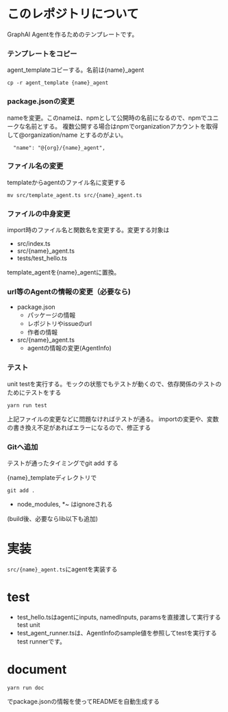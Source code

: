 # このレポジトリについて

GraphAI Agentを作るためのテンプレートです。

### テンプレートをコピー

agent_templateコピーする。名前は{name}_agent

```
cp -r agent_template {name}_agent
```

### package.jsonの変更

nameを変更。このnameは、npmとして公開時の名前になるので、npmでユニークな名前とする。
複数公開する場合はnpmでorganizationアカウントを取得して@organization/name とするのがよい。

```
  "name": "@{org}/{name}_agent",
```

### ファイル名の変更

templateからagentのファイル名に変更する

```
mv src/template_agent.ts src/{name}_agent.ts
```

### ファイルの中身変更

import時のファイル名と関数名を変更する。変更する対象は

- src/index.ts
- src/{name}_agent.ts
- tests/test_hello.ts

template_agentを{name}_agentに置換。

### url等のAgentの情報の変更（必要なら)

- package.json
  - パッケージの情報
  - レポジトリやissueのurl
  - 作者の情報
- src/{name}_agent.ts
  - agentの情報の変更(AgentInfo)

### テスト

unit testを実行する。モックの状態でもテストが動くので、依存関係のテストのためにテストをする

```
yarn run test
```

上記ファイルの変更などに問題なければテストが通る。
importの変更や、変数の書き換え不足があればエラーになるので、修正する

### Gitへ追加

テストが通ったタイミングでgit add する

{name}_templateディレクトリで
```
git add .
```

* node_modules, *~ はignoreされる

(build後、必要ならlib以下も追加)

# 実装

`src/{name}_agent.ts`にagentを実装する

# test

- test_hello.tsはagentにinputs, namedInputs, paramsを直接渡して実行するtest unit
- test_agent_runner.tsは、AgentInfoのsample値を参照してtestを実行するtest runnerです。


# document

```
yarn run doc
```
でpackage.jsonの情報を使ってREADMEを自動生成する


